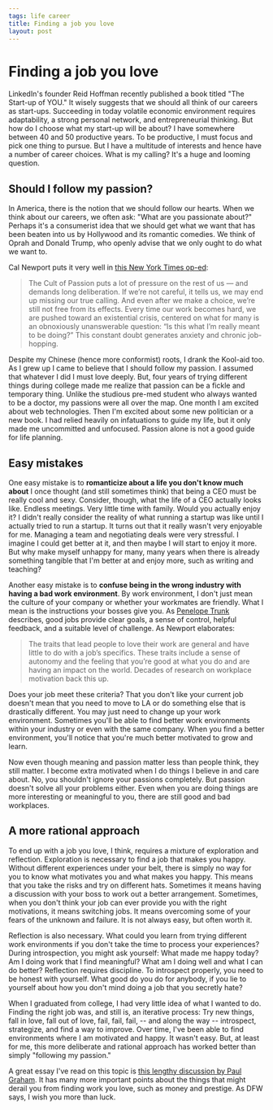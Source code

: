 ```yaml
--- 
tags: life career
title: Finding a job you love
layout: post
---
```


# Finding a job you love

LinkedIn's founder Reid Hoffman recently published a book titled "The Start-up of YOU." It wisely suggests that we should all think of our careers as start-ups. Succeeding in today volatile economic environment requires adaptability, a strong personal network, and entrepreneurial thinking. But how do I choose what my start-up will be about? I have somewhere between 40 and 50 productive years. To be productive, I must focus and pick one thing to pursue. But I have a multitude of interests and hence have a number of career choices. What is my calling? It's a huge and looming question.

## Should I follow my passion?

In America, there is the notion that we should follow our hearts. When we think about our careers, we often ask: "What are you passionate about?" Perhaps it's a consumerist idea that we should get what we want that has been beaten into us by Hollywood and its romantic comedies. We think of Oprah and Donald Trump, who openly advise that we only ought to do what we want to. 

Cal Newport puts it very well in [this New York Times op-ed][newport]:

>The Cult of Passion puts a lot of pressure on the rest of us — and demands long deliberation. If we’re not careful, it tells us, we may end up missing our true calling. And even after we make a choice, we’re still not free from its effects. Every time our work becomes hard, we are pushed toward an existential crisis, centered on what for many is an obnoxiously unanswerable question: “Is this what I’m really meant to be doing?” This constant doubt generates anxiety and chronic job-hopping.

Despite my Chinese (hence more conformist) roots, I drank the Kool-aid too. As I grew up I came to believe that I should follow my passion. I assumed that whatever I did I must love deeply. But, four years of trying different things during college made me realize that passion can be a fickle and temporary thing. Unlike the studious pre-med student who always wanted to be a doctor, my passions were all over the map. One month I am excited about web technologies. Then I'm excited about some new politician or a new book. I had relied heavily on infatuations to guide my life, but it only made me uncommitted and unfocused. Passion alone is not a good guide for life planning. 

## Easy mistakes

One easy mistake is to **romanticize about a life you don't know much about** I once thought (and still sometimes think) that being a CEO must be really cool and sexy. Consider, though, what the life of a CEO actually looks like. Endless meetings. Very little time with family. Would you actually enjoy it? I didn't really consider the reality of what running a startup was like until I actually tried to run a startup. It turns out that it really wasn't very enjoyable for me. Managing a team and negotiating deals were very stressful. I imagine I could get better at it, and then maybe I will start to enjoy it more. But why make myself unhappy for many, many years when there is already something tangible that I'm better at and enjoy more, such as writing and teaching?

Another easy mistake is to **confuse being in the wrong industry with having a bad work environment**. By work environment, I don't just mean the culture of your company or whether your workmates are friendly. What I mean is the instructions your bosses give you. As [Penelope Trunk][pt] describes, good jobs provide clear goals, a sense of control, helpful feedback, and a suitable level of challenge. As Newport elaborates:
>The traits that lead people to love their work are general and have little to do with a job’s specifics. These traits include a sense of autonomy and the feeling that you’re good at what you do and are having an impact on the world. Decades of research on workplace motivation back this up. 

Does your job meet these criteria? That you don't like your current job doesn't mean that you need to move to LA or do something else that is drastically different. You may just need to change up your work environment. Sometimes you'll be able to find better work environments within your industry or even with the same company. When you find a better environment, you'll notice that you're much better motivated to grow and learn. 

Now even though meaning and passion matter less than people think, they still matter. I become extra motivated when I do things I believe in and care about. No, you shouldn't ignore your passions completely. But passion doesn't solve all your problems either. Even when you are doing things are more interesting or meaningful to you, there are still good and bad workplaces. 

## A more rational approach

To end up with a job you love, I think, requires a mixture of exploration and reflection. Exploration is necessary to find a job that makes you happy. Without different experiences under your belt, there is simply no way for you to know what motivates you and what makes you happy. This means that you take the risks and try on different hats. Sometimes it means having a discussion with your boss to work out a better arrangement. Sometimes, when you don't think your job can ever provide you with the right motivations, it means switching jobs. It means overcoming some of your fears of the unknown and failure. It is not always easy, but often worth it. 

Reflection is also necessary. What could you learn from trying different work environments if you don't take the time to process your experiences? During introspection, you might ask yourself: What made me happy today? Am I doing work that I find meaningful? What am I doing well and what I can do better? Reflection requires discipline. To introspect properly, you need to be honest with yourself. What good do you do for anybody, if you lie to yourself about how you don't mind doing a job that you secretly hate? 

When I graduated from college, I had very little idea of what I wanted to do. Finding the right job was, and still is, an iterative process: Try new things, fall in love, fall out of love, fail, fail, fail, -- and along the way -- introspect, strategize, and find a way to improve. Over time, I've been able to find environments where I am motivated and happy. It wasn't easy. But, at least for me, this more deliberate and rational approach has worked better than simply "following my passion."

A great essay I've read on this topic is [this lengthy discussion by Paul Graham][pg]. It has many more important points about the things that might derail you from finding work you love, such as money and prestige. As DFW says, I wish you more than luck. 

[newport]: http://www.nytimes.com/2012/09/30/jobs/follow-a-career-passion-let-it-follow-you.html 
[pt]: http://blog.penelopetrunk.com/2013/05/13/how-to-know-if-youre-in-a-good-job/
[pg]: http://www.paulgraham.com/love.html
